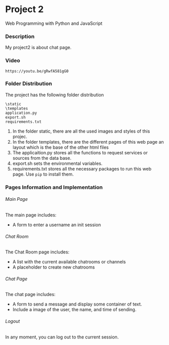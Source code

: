 # Project 2
Web Programming with Python and JavaScript

### Description
My project2 is about chat page.

### Video

```
https://youtu.be/gRwfA581gG0
```

### Folder Distribution

The project has the following folder distribution    

```
\static
\templates
application.py
export.sh
requirements.txt 

```

1. In the folder static, there are all the used images and styles of this projec.
2. In the folder templates, there are the different pages of this web page an layout which is the base of the other html files
3. The applicaition.py stores all the functions to request services or sources from the data base.
5. export.sh sets the environmental variables.
7. requirements.txt stores all the necessary packages to run this web page. Use ```pip``` to install them.

### Pages Information and Implementation

###### Main Page

The main page includes:
- A form to enter a username an init session

###### Chat Room 

The Chat Room page includes:
- A list with the current available chatrooms or channels
- A placeholder to create new chatrooms

###### Chat Page

The chat page includes:
- A form to send a message and display some container of text.
- Include a image of the user, the name, and time of sending.

###### Logout

In any moment, you can log out to the current session.


